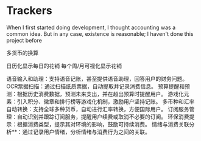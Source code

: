 # Trackers


When I first started doing development, I thought accounting was a common idea. But in any case, existence is reasonable; I haven't done this project before



多货币的换算

日历化显示每日的花销
每个周/月可视化显示花销


语音输入和助理：支持语音记账，甚至提供语音助理，回答用户的财务问题。
OCR票据扫描：通过扫描纸质票据，自动提取并记录消费信息。
预算提醒和预测：根据历史消费数据，预测未来支出，并在超出预算时提醒用户。
游戏化元素：引入积分、徽章和排行榜等游戏化机制，激励用户坚持记账。
多币种和汇率自动转换：支持全球多种货币，自动进行汇率转换，方便国际用户。
订阅服务管理：自动识别并跟踪订阅服务，提醒用户续费或取消不必要的订阅。
环保消费提示：根据消费类型，提示其对环境的影响，鼓励可持续消费。
情绪与消费关联分析**：通过记录用户情绪，分析情绪与消费行为之间的关联。
